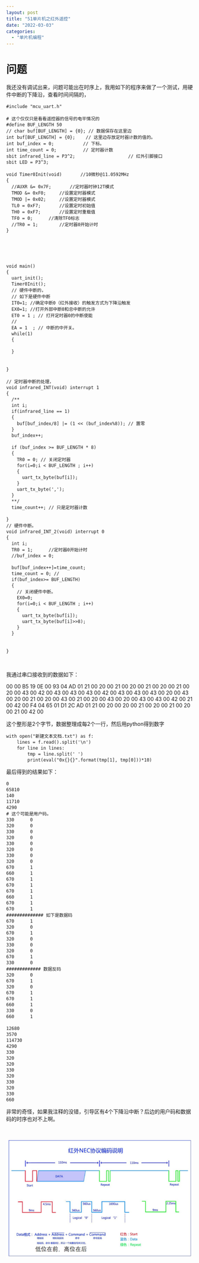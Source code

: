 ```yaml
---
layout: post
title: "51单片机之红外遥控"
date: "2022-03-03"
categories: 
  - "单片机编程"
---
```


# 问题

我还没有调试出来，问题可能出在时序上，我用如下的程序来做了一个测试，用硬件中断的下降沿，查看时间间隔的，

```
#include "mcu_uart.h"

# 这个仅仅只是看看遥控器的信号的电平情况的
#define BUF_LENGTH 50
// char buf[BUF_LENGTH] = {0}; // 数据保存在这里边
int buf[BUF_LENGTH] = {0};    // 这里边存放定时器计数的值的。
int buf_index = 0;           // 下标。
int time_count = 0;          // 定时器计数
sbit infrared_line = P3^2;                    // 红外引脚接口
sbit LED = P3^3;

void Timer0Init(void)		//10微秒@11.0592MHz
{
  //AUXR &= 0x7F;		//定时器时钟12T模式
  TMOD &= 0xF0;		//设置定时器模式
  TMOD |= 0x02;		//设置定时器模式
  TL0 = 0xF7;		//设置定时初始值
  TH0 = 0xF7;		//设置定时重载值
  TF0 = 0;		//清除TF0标志
  //TR0 = 1;		//定时器0开始计时
}





void main()
{
  uart_init();
  Timer0Init();
  // 硬件中断的，
  // 如下是硬件中断
  IT0=1; //确定中断0（红外接收）的触发方式为下降沿触发
  EX0=1; //打开外部中断0和总中断的允许
  ET0 = 1 ; // 打开定时器0的中断使能
  //
  EA = 1  ; // 中断的中开关。
  while(1)
  {
    
  }
  
  
}

// 定时器中断的处理，
void infrared_INT(void) interrupt 1
{
  /**
  int i;
  if(infrared_line == 1)
  {
    buf[buf_index/8] |= (1 << (buf_index%8)); // 置零
  }
  buf_index++;
  
  if (buf_index >= BUF_LENGTH * 8)
  {
    TR0 = 0; // 关闭定时器
    for(i=0;i < BUF_LENGTH ; i++)
    {
      uart_tx_byte(buf[i]);
    }
    uart_tx_byte(',');
  }
  **/
  time_count++; // 只是定时器计数
  
}
// 硬件中断。
void infrared_INT_2(void) interrupt 0
{
  int i;
  TR0 = 1;		//定时器0开始计时
  //buf_index = 0;
  
  buf[buf_index++]=time_count;
  time_count = 0; //
  if(buf_index>= BUF_LENGTH)
  {
    // 关闭硬件中断。
    EX0=0;
    for(i=0;i < BUF_LENGTH ; i++)
    {
      uart_tx_byte(buf[i]);
      uart_tx_byte(buf[i]>>8);
    }
  }
  
  
}

```

 

我通过串口接收到的数据如下：

00 00 B5 19 0E 00 93 04 AD 01 21 00 20 00 21 00 20 00 21 00 20 00 21 00 20 00 43 00 42 00 43 00 43 00 43 00 42 00 43 00 43 00 43 00 20 00 43 00 20 00 21 00 20 00 43 00 21 00 20 00 43 00 20 00 43 00 43 00 42 00 21 00 42 00 F4 04 65 01 D1 2C AD 01 21 00 20 00 20 00 21 00 20 00 21 00 20 00 21 00 42 00

这个整形是2个字节，数据整理成每2个一行，然后用python得到数字

```
with open("新建文本文档.txt") as f:
    lines = f.read().split('\n')
    for line in lines:
        tmp = line.split(' ') 
        print(eval("0x{}{}".format(tmp[1], tmp[0]))*10)
```

最后得到的结果如下：

```
0
65810
140
11710
4290
# 这个可能是用户码。
330      0
320      0
330      0
320      0
330      0
320      0
330      0
320      0
670      1
660      1
670      1
670      1
670      1
660      1
670      1
670      1
############## 如下是数据码
670      1
320      0
670      1
320      0
330      0
320      0
670      1
330      0
############# 数据反码
320      0
670      1
320      0
670      1
670      1
660      1
330      0
660      1

12680
3570
114730
4290
330
320
320
330
320
330
320
330
660
```

非常的奇怪，如果我注释的没错，引导区有4个下降沿中断？后边的用户码和数据码的时序也对不上啊。

 

[![](/assets/image/default/image-20210902170920380.png)](http://127.0.0.1/?attachment_id=4476)
